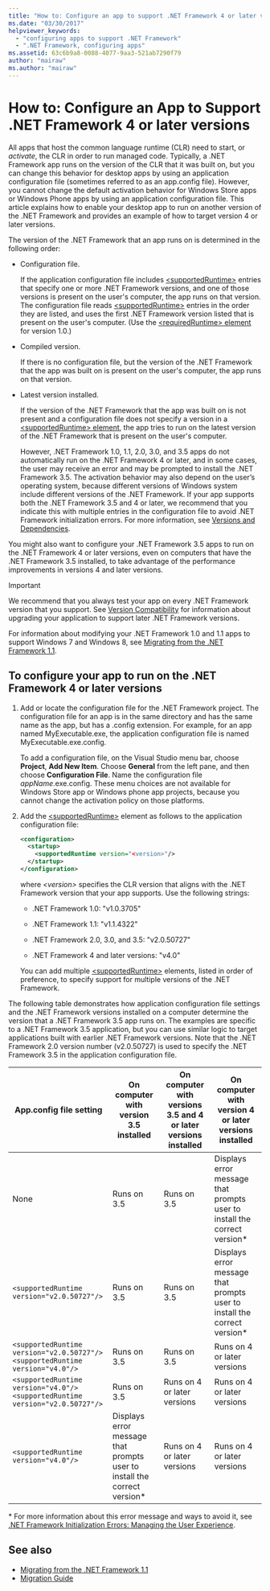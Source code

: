 ```yaml
---
title: "How to: Configure an app to support .NET Framework 4 or later versions"
ms.date: "03/30/2017"
helpviewer_keywords: 
  - "configuring apps to support .NET Framework"
  - ".NET Framework, configuring apps"
ms.assetid: 63c6b9a8-0088-4077-9aa3-521ab7290f79
author: "mairaw"
ms.author: "mairaw"
---
```

# How to: Configure an App to Support .NET Framework 4 or later versions

All apps that host the common language runtime (CLR) need to start, or *activate*, the CLR in order to run managed code. Typically, a   .NET Framework app runs on the version of the CLR that it was built on, but you can change this behavior for desktop apps by using an application configuration file (sometimes referred to as an app.config file). However, you cannot change the default activation behavior for Windows Store apps or Windows Phone apps by using an application configuration file. This article explains how to enable your desktop app to run on another version of the .NET Framework and provides an example of how to target version 4 or later versions.

 The version of the .NET Framework that an app runs on is determined in the following order:

- Configuration file.

     If the application configuration file includes [\<supportedRuntime>](../../../docs/framework/configure-apps/file-schema/startup/supportedruntime-element.md) entries that specify one or more .NET Framework versions, and one of those versions is present on the user's computer, the app runs on that version. The configuration file reads [\<supportedRuntime>](../../../docs/framework/configure-apps/file-schema/startup/supportedruntime-element.md) entries in the order they are listed, and uses the first .NET Framework version listed that is present on the user's computer. (Use the [\<requiredRuntime> element](../../../docs/framework/configure-apps/file-schema/startup/requiredruntime-element.md) for version 1.0.)

- Compiled version.

     If there is no configuration file, but the version of the .NET Framework that the app was built on is present on the user's computer, the app runs on that version.

- Latest version installed.

     If the version of the .NET Framework that the app was built on is not present and a configuration file does not specify a version in a [\<supportedRuntime> element](../../../docs/framework/configure-apps/file-schema/startup/supportedruntime-element.md), the app tries to run on the latest version of the .NET Framework that is present on the user's computer.

     However, .NET Framework 1.0, 1.1, 2.0, 3.0, and 3.5 apps do not automatically run on the .NET Framework 4 or later, and in some cases, the user may receive an error and may be prompted to install the .NET Framework 3.5. The activation behavior may also depend on the user’s operating system, because  different versions of Windows system include different versions of the .NET Framework. If your app supports both the .NET Framework 3.5 and 4 or later, we recommend that you indicate this with multiple entries in the configuration file to avoid .NET Framework initialization errors. For more information, see [Versions and Dependencies](versions-and-dependencies.md).

 You might also want to configure your .NET Framework 3.5 apps to run on the .NET Framework 4 or later versions, even on computers that have the .NET Framework 3.5 installed, to take advantage of the performance improvements in versions 4 and later versions.

> [!IMPORTANT]
> We recommend that you always test your app on every .NET Framework version that you support. See [Version Compatibility](version-compatibility.md) for information about upgrading your application to support later .NET Framework versions.

 For information about modifying your .NET Framework 1.0 and 1.1 apps to support Windows 7 and Windows 8, see [Migrating from the .NET Framework 1.1](migrating-from-the-net-framework-1-1.md).

## To configure your app to run on the .NET Framework 4 or later versions

1. Add or locate the configuration file for the .NET Framework project. The configuration file for an app is in the same directory and has the same name as the app, but has a .config extension. For example, for an app named MyExecutable.exe, the application configuration file is named MyExecutable.exe.config.

     To add a configuration file, on the Visual Studio menu bar, choose **Project**, **Add New Item**. Choose **General** from the left pane, and then choose **Configuration File**. Name the configuration file *appName*.exe.config. These menu choices are not available for Windows Store app or Windows phone app projects, because you cannot change the activation policy on those platforms.

2. Add the [\<supportedRuntime>](../../../docs/framework/configure-apps/file-schema/startup/supportedruntime-element.md) element as follows to the application configuration file:

    ```xml
    <configuration>
      <startup>
        <supportedRuntime version="<version>"/>
      </startup>
    </configuration>
    ```

     where *\<version>* specifies the CLR version that aligns with the .NET Framework version that your app supports. Use the following strings:

    - .NET Framework 1.0: "v1.0.3705"

    - .NET Framework 1.1: "v1.1.4322"

    - .NET Framework 2.0, 3.0, and 3.5: "v2.0.50727"

    - .NET Framework 4 and later versions: "v4.0"

     You can add multiple [\<supportedRuntime>](../../../docs/framework/configure-apps/file-schema/startup/supportedruntime-element.md) elements, listed in order of preference, to specify support for multiple versions of the .NET Framework.

 The following table demonstrates how application configuration file settings and the .NET Framework versions installed on a computer determine the version that a .NET Framework 3.5 app runs on. The examples are specific to a .NET Framework 3.5 application, but you can use similar logic to target applications built with earlier .NET Framework versions. Note that the .NET Framework 2.0 version number (v2.0.50727) is used to specify the .NET Framework 3.5 in the application configuration file.

|App.config file setting|On computer with version 3.5 installed|On computer with versions 3.5 and 4 or later versions installed|On computer with version 4 or later versions installed|
|-|-|-|-|
|None|Runs on 3.5|Runs on 3.5|Displays error message that prompts user to install the correct version*|
|`<supportedRuntime version="v2.0.50727"/>`|Runs on 3.5|Runs on 3.5|Displays error message that prompts user to install the correct version*|
|`<supportedRuntime version="v2.0.50727"/>` <br /> `<supportedRuntime version="v4.0"/>`|Runs on 3.5|Runs on 3.5|Runs on 4 or later versions|
|`<supportedRuntime version="v4.0"/>` <br /> `<supportedRuntime version="v2.0.50727"/>`|Runs on 3.5|Runs on 4 or later versions|Runs on 4 or later versions|
|`<supportedRuntime version="v4.0"/>`|Displays error message that prompts user to install the correct version*|Runs on 4 or later versions|Runs on 4 or later versions|

 \* For more information about this error message and ways to avoid it, see [.NET Framework Initialization Errors: Managing the User Experience](../../../docs/framework/deployment/initialization-errors-managing-the-user-experience.md).

## See also

- [Migrating from the .NET Framework 1.1](migrating-from-the-net-framework-1-1.md)
- [Migration Guide](index.md)
